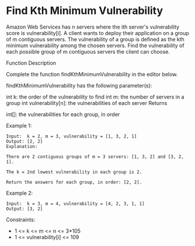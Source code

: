 # Find Kth Minimum Vulnerability

Amazon Web Services has n servers where the ith server's vulnerability score is vulnerability[i]. A client wants to deploy their application on a group of m contiguous servers. The vulnerability of a group is defined as the kth minimum vulnerability among the chosen servers. Find the vulnerability of each possible group of m contiguous servers the client can choose.

Function Description

Complete the function findKthMinimumVulnerability in the editor below.

findKthMinimumVulnerability has the following parameter(s):

int k: the order of the vulnerability to find
int m: the number of servers in a group
int vulnerability[n]: the vulnerabilities of each server
Returns

int[]: the vulnerabilities for each group, in order

Example 1:
```
Input:  k = 2, m = 3, vulnerability = [1, 3, 2, 1]
Output: [2, 2] 
Explanation:

There are 2 contiguous groups of m = 3 servers: [1, 3, 2] and [3, 2, 1].

The k = 2nd lowest vulnerability in each group is 2.

Return the answers for each group, in order: [2, 2].
```
Example 2:
```
Input:  k = 3, m = 4, vulnerability = [4, 2, 3, 1, 1]
Output: [3, 2] 
```

      
Constraints:
- 1 <= k <= m <= n <= 3*105 
- 1 <= vulnerability[i] <= 109